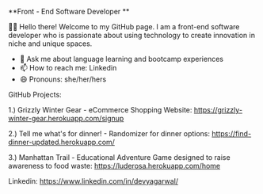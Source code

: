 **Front - End Software Developer **


👋🏼 Hello there! Welcome to my GitHub page. I am a front-end software developer who is passionate about using technology to create innovation in niche and unique spaces. 

- 💬 Ask me about language learning and bootcamp experiences 
- 📫 How to reach me: Linkedin 
- 😄 Pronouns: she/her/hers

GitHub Projects: 

1.) Grizzly Winter Gear - eCommerce Shopping Website: https://grizzly-winter-gear.herokuapp.com/signup
 
2.) Tell me what's for dinner! - Randomizer for dinner options: https://find-dinner-updated.herokuapp.com/

3.) Manhattan Trail - Educational Adventure Game designed to raise awareness to food waste: https://luderosa.herokuapp.com/home

Linkedin: https://www.linkedin.com/in/devyagarwal/







